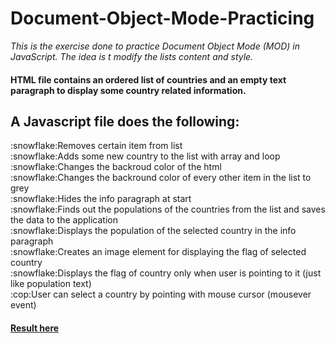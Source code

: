 # Document-Object-Mode-Practicing
*This is the exercise done to practice Document Object Mode (MOD) in JavaScript. The idea is t modify the lists content and style.*

<h4>HTML file  contains an ordered list of countries and an empty text paragraph to display some country related information.</h4>
<h2> A Javascript  file does the following: </h2>
:snowflake:Removes certain item from list <br>
:snowflake:Adds some new country to the list with array and loop<br>
:snowflake:Changes the backroud color of the html<br>
:snowflake:Changes the backround color of every other item in the list to grey<br>
:snowflake:Hides the info paragraph at start<br>
:snowflake:Finds out the populations of the countries from the list and saves the data to the application<br>
:snowflake:Displays the population of the selected country in the info paragraph<br>
:snowflake:Creates an image element for displaying the flag of selected country<br>
:snowflake:Displays the flag of country only when user is pointing to it (just like population text)<br>
:cop:User can select a country by pointing with mouse cursor (mousever event)  <br>



[<h4>Result here</h4>](https://ekaterinadvolkova.github.io/Document-Object-Mode-Practicing/)
